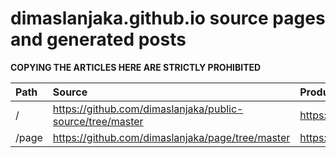 # dimaslanjaka.github.io source pages and generated posts

**COPYING THE ARTICLES HERE ARE STRICTLY PROHIBITED**

| Path | Source | Production |
| :--- | :--- | :--- |
| / | https://github.com/dimaslanjaka/public-source/tree/master | https://github.com/dimaslanjaka/dimaslanjaka.github.io |
| /page | https://github.com/dimaslanjaka/page/tree/master | https://github.com/dimaslanjaka/page/tree/gh-pages |
